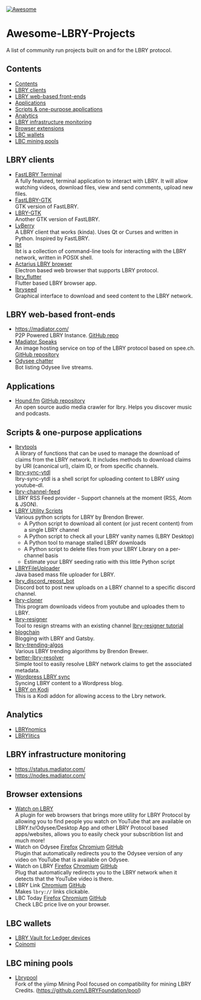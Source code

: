[![Awesome](https://awesome.re/badge.svg)](https://awesome.re)

# Awesome-LBRY-Projects <!-- omit in toc -->
A list of community run projects built on and for the LBRY protocol.

## Contents
- [Contents](#contents)
- [LBRY clients](#lbry-clients)
- [LBRY web-based front-ends](#lbry-web-based-front-ends)
- [Applications](#applications)
- [Scripts & one-purpose applications](#scripts--one-purpose-applications)
- [Analytics](#analytics)
- [LBRY infrastructure monitoring](#lbry-infrastructure-monitoring)
- [Browser extensions](#browser-extensions)
- [LBC wallets](#lbc-wallets)
- [LBC mining pools](#lbc-mining-pools)

## LBRY clients
- [FastLBRY Terminal](https://notabug.org/jyamihud/FastLBRY-terminal) <br>
     A fully featured, terminal application to interact with LBRY. It will allow watching videos, download files, view and send comments, upload new files. 
- [FastLBRY-GTK](https://notabug.org/jyamihud/FastLBRY-GTK) <br>
     GTK version of FastLBRY.
- [LBRY-GTK](https://codeberg.org/MorsMortium/LBRY-GTK) <br>
     Another GTK version of FastLBRY.
- [LyBerry](https://notabug.org/MyBeansAreBaked/lyberry) <br>
     A LBRY client that works (kinda). Uses Qt or Curses and written in Python. Inspired by FastLBRY.
- [lbt](https://gitlab.com/gardenappl/lbt) <br>
     lbt is a collection of command-line tools for interacting with the LBRY network, written in POSIX shell.
- [Actarius LBRY browser](https://github.com/Shroom2020/actarius-lbry-browser)<br>
     Electron based web browser that supports LBRY protocol.
- [lbry_flutter](https://github.com/dakontiva/lbry_flutter)<br>
     Flutter based LBRY browser app.<br>
- [lbryseed](https://github.com/belikor/lbrydseed)<br>
     Graphical interface to download and seed content to the LBRY network.               

## LBRY web-based front-ends
- https://madiator.com/ <br>
     P2P Powered LBRY Instance. [GitHub repo](https://github.com/kodxana/madiator.com)
- [Madiator Speaks](https://speak.madiator.com/)<br>
     An image hosting service on top of the LBRY protocol based on spee.ch. [GitHub repository](https://github.com/kodxana/spee.ch)
- [Odysee chatter](https://live.odysee-chatter.com/)<br>
     Bot listing Odysee live streams.

## Applications
- [Hound.fm](https://hound.fm) [GitHub repository](https://github.com/Hound-fm) <br>
     An open source audio media crawler for lbry. Helps you discover music and podcasts.

## Scripts & one-purpose applications
- [lbrytools](https://github.com/belikor/lbrytools) <br>
     A library of functions that can be used to manage the download of claims from the LBRY network. It includes methods to download claims by URI (canonical url), claim ID, or from specific channels.
- [lbry-sync-ytdl](https://gitlab.com/gardenappl/lbry-sync-ytdl) <br>
     lbry-sync-ytdl is a shell script for uploading content to LBRY using youtube-dl.
- [lbry-channel-feed](https://gitlab.melroy.org/melroy/lbry-channel-feed) <br>
     LBRY RSS Feed provider - Support channels at the moment (RSS, Atom & JSON).
- [LBRY Utility Scripts](https://odysee.com/$/list/3a8c64f781ab2ed2d17f8f808c708a5ee0b04423) <br>
     Various python scripts for LBRY by Brendon Brewer. <br>
     - A Python script to download all content (or just recent content) from a single LBRY channel
     - A Python script to check all your LBRY vanity names (LBRY Desktop)
     - A Python tool to manage stalled LBRY downloads
     - A Python script to delete files from your LBRY Library on a per-channel basis
     - Estimate your LBRY seeding ratio with this little Python script
- [LBRYFileUploader](https://github.com/Blanxs/LBRYFileUploader) <br>
     Java based mass file uploader for LBRY.
- [lbry_discord_repost_bot](https://github.com/neofutur/lbry_discord_repost_bot) <br>
     Discord bot to post new uploads on a LBRY channel to a specific discord channel.
- [lbry-cloner](https://github.com/johndoe0039/lbry-cloner) <br>
     This program downloads videos from youtube and uploades them to LBRY.
- [lbry-resigner](https://github.com/nikooo777/lbry-resigner) <br> 
     Tool to resign streams with an existing channel [lbry-resigner tutorial](https://odysee.com/@LBRYClass:f/odysee-resigner:b)
- [blogchain](https://github.com/lyoshenka/blogchain) <br> 
     Blogging with LBRY and Gatsby.
- [lbry-trending-algos](https://github.com/eggplantbren/lbry-trending-algos) <br>
     Various LBRY trending algorithms by Brendon Brewer.
- [better-lbry-resolver](https://github.com/LavRadis/better-lbry-resolver) <br>
     Simple tool to easily resolve LBRY network claims to get the associated metadata.
- [Wordpress LBRY sync](https://odysee.com/@tuxfoo:e/wordpress-sync:3) <br>
     Syncing LBRY content to a Wordpress blog.
- [LBRY on Kodi](https://github.com/stellartux/plugin.video.lbry) <br>
     This is a Kodi addon for allowing access to the Lbry network.         

## Analytics
- [LBRYnomics](https://lbrynomics.com/)<br>
- [LBRYlitics](https://www.lbrylytics.com/)<br>

## LBRY infrastructure monitoring
- https://status.madiator.com/ <br>  
- https://nodes.madiator.com/ <br> 

## Browser extensions
- [Watch on LBRY](https://github.com/LBRYFoundation/Watch-on-LBRY)<br>
     A plugin for web browsers that brings more utility for LBRY Protocol by allowing you to find people you watch on YouTube that are available on LBRY.tv/Odysee/Desktop App and other LBRY Protocol based apps/websites, allows you to easily check your subscribtion list and much more!
- Watch on Odysee [Firefox](https://addons.mozilla.org/en-GB/firefox/addon/watch-on-odysee/) [Chromium](https://chrome.google.com/webstore/detail/watch-on-odysee/kofmhmemalhemmpkfjhjfkkhifonoann) [GitHub](https://github.com/kodxana/Watch-on-Odysee) <br>
     Plugin that automatically redirects you to the Odysee version of any video on YouTube that is available on Odysee.
- Watch on LBRY [Firefox](https://addons.mozilla.org/en-US/firefox/addon/watch-on-lbry/) [Chromium](https://chrome.google.com/webstore/detail/watch-on-lbry/jjmbbhopnjdjnpceiecihldbhibchgek) [GitHub](https://github.com/LBRYFoundation/Watch-on-LBRY) <br>
     Plug that automatically redirects you to the LBRY network when it detects that the YouTube video is there.
- LBRY Link [Chromium](https://chrome.google.com/webstore/detail/lbry-link/bnhpdmdbfbnopgncbpgdkidpnmkbidfa) [GitHub](https://github.com/seanyesmunt/lbry-link) <br>
     Makes `lbry://` links clickable.
- LBC Today [Firefox](https://addons.mozilla.org/en-GB/firefox/addon/lbc/) [Chromium](https://chrome.google.com/webstore/detail/lbc-today/ealgadmpgaefckfpclemccenfkjihedn) [GitHub](https://github.com/VladHZC/lbc-today/)  
     Check LBC price live on your browser.     

## LBC wallets
- [LBRY Vault for Ledger devices](https://github.com/LBRYFoundation/LBRY-Vault)<br>
- [Coinomi](www.coinomi.com)<br>

## LBC mining pools
- [Lbrypool](https://lbrypool.net/)<br>
     Fork of the yiimp Mining Pool focused on compatibility for mining LBRY Credits. (https://github.com/LBRYFoundation/pool)
